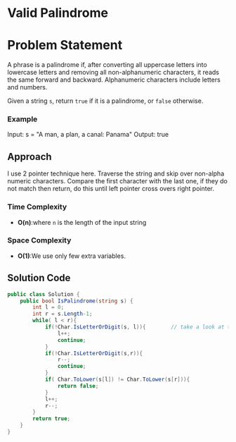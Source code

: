 # Valid Palindrome

# Problem Statement
A phrase is a palindrome if, after converting all uppercase letters into lowercase letters and removing all non-alphanumeric characters, it reads the same forward and backward. Alphanumeric characters include letters and numbers.

Given a string `s`, return `true` if it is a palindrome, or `false` otherwise.
### Example
Input: s = "A man, a plan, a canal: Panama" Output: true
## Approach
I use 2 pointer technique here. Traverse the string and skip over non-alpha numeric characters. Compare the first character with the last one, if they do not match then return, do this until left pointer cross overs right pointer. 
### Time Complexity
- **O(n)**:where `n` is the length of the input string
### Space Complexity
- **O(1)**:We use only few extra variables.

## Solution Code
```C#
public class Solution {
    public bool IsPalindrome(string s) {
        int l = 0;
        int r = s.Length-1;
        while( l < r){
            if(!Char.IsLetterOrDigit(s, l)){        // take a look at this static method, it takes string and an index
                l++;
                continue;
            }
            if(!Char.IsLetterOrDigit(s,r)){
                r--;
                continue;
            }
            if( Char.ToLower(s[l]) != Char.ToLower(s[r])){
                return false;
            }
            l++;
            r--;
        }
        return true;
    }
}